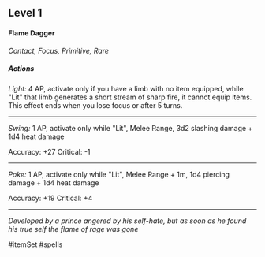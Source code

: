 ## Level 1
#### Flame Dagger
*Contact, Focus, Primitive, Rare*

##### Actions

*Light:* 4 AP, activate only if you have a limb with no item equipped, while "Lit" that limb generates a short stream of sharp fire, it cannot equip items. This effect ends when you lose focus or after 5 turns.

---

*Swing:* 1 AP, activate only while "Lit", Melee Range, 3d2 slashing damage + 1d4 heat damage

Accuracy: +27
Critical: -1

---

*Poke:* 1 AP, activate only while "Lit", Melee Range + 1m, 1d4 piercing damage + 1d4 heat damage

Accuracy: +19
Critical: +4

---
*Developed by a prince angered by his self-hate, but as soon as he found his true self the flame of rage was gone*

#itemSet #spells